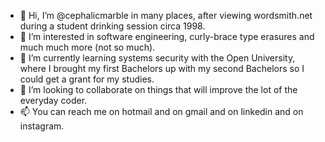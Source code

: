 - 👋 Hi, I’m @cephalicmarble in many places, after viewing wordsmith.net during a student drinking session circa 1998.
- 👀 I’m interested in software engineering, curly-brace type erasures and much much more (not so much).
- 🌱 I’m currently learning systems security with the Open University, where I brought my first Bachelors up with my second Bachelors so I could get a grant for my studies.
- 💞️ I’m looking to collaborate on things that will improve the lot of the everyday coder.
- 📫 You can reach me on hotmail and on gmail and on linkedin and on instagram.
<!---
cephalicmarble/cephalicmarble is a ✨ special ✨ repository because its `README.md` (this file) appears on your GitHub profile.
You can click the Preview link to take a look at your changes.
--->

